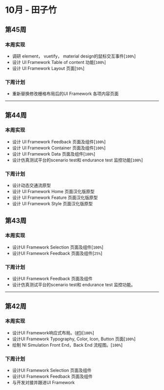 # 10月 - 田子竹

## 第45周

### 本周实现

* 调研 element， vuetify， material design的鼠标交互事件[`100%`]
* 设计 UI Framework Table of content 功能[`100%`]
* 设计 UI Framework Layout 页面[`50%`]

### 下周计划

* 重新替换修改栅格布局后的UI Framework 各项内容页面

---

## 第44周

### 本周实现

* 设计 UI Framework Feedback 页面及组件[`100%`]
* 设计 UI Framework Container 页面及组件[`100%`]
* 设计 UI Framework Data 页面及组件[`100%`]
* 设计仿真测试平台的scenario test和 endurance test 监控功能[`100%`]

### 下周计划

* 设计动态交通流原型
* 设计 UI Framework Home 页面汉化版原型
* 设计 UI Framework Feature 页面汉化版原型
* 设计 UI Framework Style 页面汉化版原型

## 第43周

### 本周实现

* 设计UI Framework Selection 页面及组件[`100%`]
* 设计UI Framework Feedback 页面及组件[`25%`]

### 下周计划

* 设计UI Framework Feedback 页面及组件
* 设计仿真测试平台的scenario test和 endurance test 监控功能。

---

## 第42周

### 本周实现

* 设计UI Framework响应式布局。([#1][issue-1])[`100%`]
* 设计UI Framework Typography, Color, Icon, Button 页面[`100%`]
* 绘制 NI Simulation Front End，Back End 流程图。[`100%`]

### 下周计划

* 设计UI Framework Selection 页面及组件
* 设计UI Framework Feedback 页面及组件
* 与开发对接并跟进UI Framework

[issue-1]:https://github.com/majeure10/uird/issues/1
